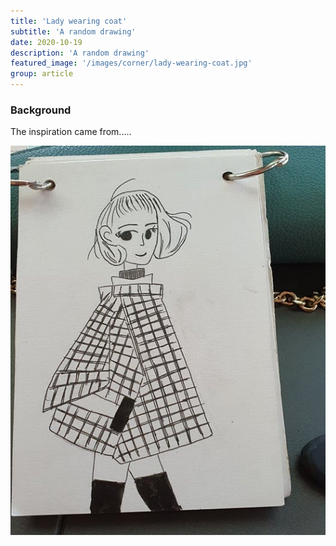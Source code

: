 ```yaml
---
title: 'Lady wearing coat'
subtitle: 'A random drawing'
date: 2020-10-19
description: 'A random drawing'
featured_image: '/images/corner/lady-wearing-coat.jpg'
group: article
---
```


###  Background
The inspiration came from.....

![Lady wearing coat](/images/corner/lady-wearing-coat.jpg)
